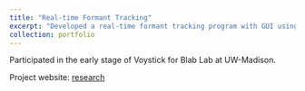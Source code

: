 ```yaml
---
title: "Real-time Formant Tracking"
excerpt: "Developed a real-time formant tracking program with GUI using signal processing techniques. "
collection: portfolio
---
```


Participated in the early stage of Voystick for Blab Lab at UW-Madison. 

Project website: [research](https://blab.wisc.edu/research/)